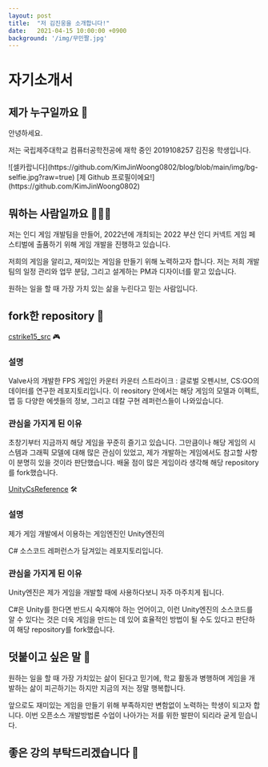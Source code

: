 ```yaml
---
layout: post
title:  "저 김진웅을 소개합니다!"
date:   2021-04-15 10:00:00 +0900
background: '/img/무민짤.jpg'
---
```


# 자기소개서

## 제가 누구일까요 🤔

안녕하세요.

<p>저는 국립제주대학교 컴퓨터공학전공에 재학 중인 2019108257 김진웅 학생입니다.</p>
![셀카랍니다](https://github.com/KimJinWoong0802/blog/blob/main/img/bg-selfie.jpg?raw=true)
[제 Github 프로필이에요!](https://github.com/KimJinWoong0802)


## 뭐하는 사람일까요 🕵🏼‍♂️
<p>저는 인디 게임 개발팀을 만들어, 2022년에 개최되는 2022 부산 인디 커넥트 게임 페스티벌에 출품하기 위해 게임 개발을 진행하고 있습니다. </p>
<p>저희의 게임을 알리고, 재미있는 게임을 만들기 위해 노력하고자 합니다. 저는 저희 개발팀의 일정 관리와 업무 분담, 그리고  설계하는 PM과 디자이너를 맡고 있습니다.</p>
<p>원하는 일을 할 때 가장 가치 있는 삶을 누린다고 믿는 사람입니다.</p>

## fork한 repository 💾


[cstrike15_src](https://github.com/KimJinWoong0802/cstrike15_src) 🎮

### 설명
<p>Valve사의 개발한 FPS 게임인 카운터 카운터 스트라이크 : 글로벌 오펜시브, CS:GO의 데이터를 연구한 레포지토리입니다. 이 reository 안에서는 해당 게임의 모델과 이펙트, 맵 등 다양한 에셋들의 정보, 그리고 데칼 구현 레퍼런스들이 나와있습니다.</p>

### 관심을 가지게 된 이유
초창기부터 지금까지 해당 게임을 꾸준히 즐기고 있습니다. 그만큼이나 해당 게임의 시스템과 그래픽 모델에 대해 많은 관심이 있었고, 제가 개발하는 게임에서도 참고할 사항이 분명히 있을 것이라 판단했습니다. 배울 점이 많은 게임이라 생각해 해당 repository를 fork했습니다.


[UnityCsReference](https://github.com/KimJinWoong0802/UnityCsReference) 🛠️


### 설명
제가 게임 개발에서 이용하는 게임엔진인 Unity엔진의

C# 소스코드 레퍼런스가 담겨있는 레포지토리입니다.

### 관심을 가지게 된 이유
<p>Unity엔진은 제가 게임을 개발할 때에 사용하다보니 자주 마주치게 됩니다.</p>

<p>C#은 Unity를 한다면 반드시 숙지해야 하는 언어이고, 이런 Unity엔진의 소스코드를 알 수 있다는 것은 더욱 게임을 만드는 데 있어 효율적인 방법이 될 수도 있다고 판단하여 해당 repository를 fork했습니다.</p>



## 덧붙이고 싶은 말 💌
<p>원하는 일을 할 때 가장 가치있는 삶이 된다고 믿기에, 학교 활동과 병행하며 게임을 개발하는 삶이 피곤하기는 하지만 지금의 저는 정말 행복합니다. </p>

<p class="mb-5">앞으로도 재미있는 게임을 만들기 위해 부족하지만 변함없이 노력하는 학생이 되고자 합니다. 이번 오픈소스 개발방법론 수업이 나아가는 저를 위한 발판이 되리라 굳게 믿습니다.</p>

## 좋은 강의 부탁드리겠습니다 🤪



